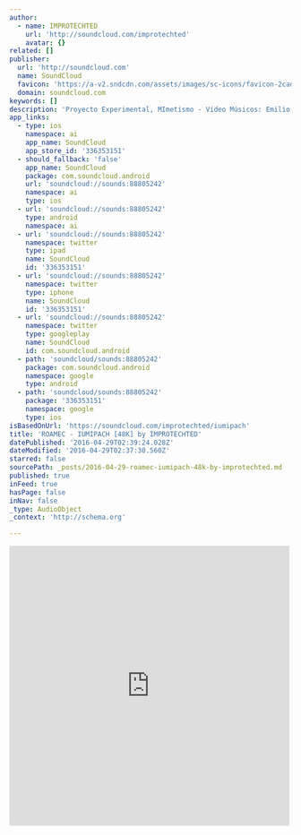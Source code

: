 ```yaml
---
author:
  - name: IMPROTECHTED
    url: 'http://soundcloud.com/improtechted'
    avatar: {}
related: []
publisher:
  url: 'http://soundcloud.com'
  name: SoundCloud
  favicon: 'https://a-v2.sndcdn.com/assets/images/sc-icons/favicon-2cadd14b.ico'
  domain: soundcloud.com
keywords: []
description: 'Proyecto Experimental, MImetismo - Video Músicos: Emilio Cordero (Sonidos y Efectos), Luis Castro (guitarra), David Guerrero (Voz) Ingenieros Grabación: Francisco Vivanco'
app_links:
  - type: ios
    namespace: ai
    app_name: SoundCloud
    app_store_id: '336353151'
  - should_fallback: 'false'
    app_name: SoundCloud
    package: com.soundcloud.android
    url: 'soundcloud://sounds:88805242'
    namespace: ai
    type: ios
  - url: 'soundcloud://sounds:88805242'
    type: android
    namespace: ai
  - url: 'soundcloud://sounds:88805242'
    namespace: twitter
    type: ipad
    name: SoundCloud
    id: '336353151'
  - url: 'soundcloud://sounds:88805242'
    namespace: twitter
    type: iphone
    name: SoundCloud
    id: '336353151'
  - url: 'soundcloud://sounds:88805242'
    namespace: twitter
    type: googleplay
    name: SoundCloud
    id: com.soundcloud.android
  - path: 'soundcloud/sounds:88805242'
    package: com.soundcloud.android
    namespace: google
    type: android
  - path: 'soundcloud/sounds:88805242'
    package: '336353151'
    namespace: google
    type: ios
isBasedOnUrl: 'https://soundcloud.com/improtechted/iumipach'
title: 'ROAMEC - IUMIPACH [48K] by IMPROTECHTED'
datePublished: '2016-04-29T02:39:24.028Z'
dateModified: '2016-04-29T02:37:30.560Z'
starred: false
sourcePath: _posts/2016-04-29-roamec-iumipach-48k-by-improtechted.md
published: true
inFeed: true
hasPage: false
inNav: false
_type: AudioObject
_context: 'http://schema.org'

---
```

<iframe src="https://cdn.embedly.com/widgets/media.html?src=https%3A%2F%2Fw.soundcloud.com%2Fplayer%2F%3Fvisual%3Dtrue%26url%3Dhttp%253A%252F%252Fapi.soundcloud.com%252Ftracks%252F88805242%26show_artwork%3Dtrue&amp;url=https%3A%2F%2Fsoundcloud.com%2Fimprotechted%2Fiumipach&amp;image=http%3A%2F%2Fi1.sndcdn.com%2Fartworks-000046030975-3lrt87-t500x500.jpg&amp;key=b7d04c9b404c499eba89ee7072e1c4f7&amp;type=text%2Fhtml&amp;schema=soundcloud" width="500" height="500" scrolling="no" frameborder="0" allowfullscreen="" style=""></iframe>